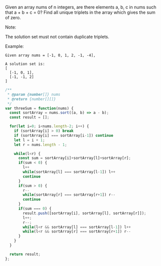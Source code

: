 Given an array nums of n integers, are there elements a, b, c in nums such that a + b + c = 0? Find all unique triplets in the array which gives the sum of zero.

Note:

The solution set must not contain duplicate triplets.

Example:
```
Given array nums = [-1, 0, 1, 2, -1, -4],

A solution set is:
[
  [-1, 0, 1],
  [-1, -1, 2]
]
```

```javascript
/**
 * @param {number[]} nums
 * @return {number[][]}
 */
var threeSum = function(nums) {
  const sortArray = nums.sort((a, b) => a - b);
  const result = [];

  for(let i=0; i<nums.length-2; i++) {
    if (sortArray[i] > 0) break
    if (sortArray[i] === sortArray[i-1]) continue
    let l = i + 1;
    let r = nums.length - 1;

    while(l<r) {
      const sum = sortArray[i]+sortArray[l]+sortArray[r];
      if(sum < 0) {
        l++
        while(sortArray[l] === sortArray[l-1]) l++
        continue
      }
      if(sum > 0) {
        r--
        while(sortArray[r] === sortArray[r+1]) r--
        continue
      }
      if(sum === 0) {
        result.push([sortArray[i], sortArray[l], sortArray[r]]);
        l++;
        r--;
        while(l<r && sortArray[l] === sortArray[l-1]) l++
        while(l<r && sortArray[r] === sortArray[r+1]) r--
      }
    }
  }

  return result;
};
```
